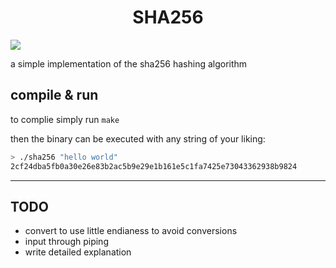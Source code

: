 <h1 align="center">SHA256</h1>

<img align="center" src="https://user-images.githubusercontent.com/38919146/184832574-da600004-a281-456b-b40d-9b1fd30dad51.svg"/>

a simple implementation of the sha256 hashing algorithm

## compile & run

to complie simply run `make`

then the binary can be executed with any string of your liking:
```sh
> ./sha256 "hello world"
2cf24dba5fb0a30e26e83b2ac5b9e29e1b161e5c1fa7425e73043362938b9824
```

---

## TODO
- convert to use little endianess to avoid conversions
- input through piping
- write detailed explanation
